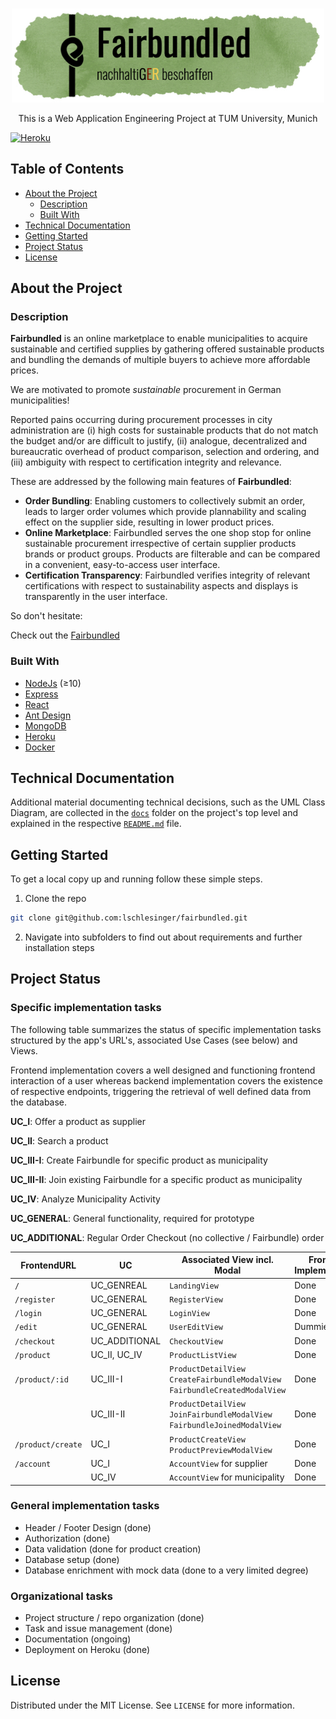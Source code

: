 <!-- PROJECT LOGO -->
<br />

<p align="center">
  <a href="https://github.com/lschlesinger/fairbundled">
    <img src="frontend/src/assets/logo.png" alt="Logo" width="500">
  </a>

  <p align="center">
    This is a Web Application Engineering Project at TUM University, Munich
    <br />
  </p>
</p>

[![Heroku](https://heroku-badge.herokuapp.com/?app=fairbundled&style=flat&svg=1)](https://fairbundled.herokuapp.com/)


<!-- TABLE OF CONTENTS -->

## Table of Contents

* [About the Project](#about-the-project)
  * [Description](#description)
  * [Built With](#built-with)
* [Technical Documentation](#technical-documentation)
* [Getting Started](#getting-started)
* [Project Status](#project-status)
* [License](#license)

<!-- ABOUT THE PROJECT -->

## About the Project

### Description

**Fairbundled** is an online marketplace to enable municipalities to acquire sustainable and certified supplies by gathering offered sustainable products and bundling the demands of multiple buyers to achieve more affordable prices.

We are motivated to promote *sustainable* procurement in German municipalities!

Reported pains occurring during procurement processes in city administration are (i) high costs for sustainable products that do not match the budget and/or are difficult to justify, (ii) analogue, decentralized and bureaucratic overhead of product comparison, selection and ordering, and (iii) ambiguity with respect to certification integrity and relevance.

These are addressed by the following main features of **Fairbundled**:

- **Order Bundling**: Enabling customers to collectively submit an order, leads to larger order volumes which provide plannability and scaling effect on the supplier side, resulting in lower product prices.
- **Online Marketplace**: Fairbundled serves the one shop stop for online sustainable procurement irrespective of certain supplier products brands or product groups. Products are filterable and can be compared in a convenient, easy-to-access user interface.
- **Certification Transparency**: Fairbundled verifies integrity of relevant certifications with respect to sustainability aspects and displays is transparently in the user interface.

So don't hesitate:

Check out the [Fairbundled](https://fairbundled.herokuapp.com/)


### Built With

* [NodeJs](https://nodejs.org/en/) (≥10)
* [Express](https://expressjs.com/)
* [React](https://reactjs.org/)
* [Ant Design](https://ant.design/docs/react/introduce)
* [MongoDB](https://www.mongodb.com/de)
* [Heroku](https://www.heroku.com/)
* [Docker](https://www.docker.com/)


<!-- TECHNICAL DOCUMENTATION -->

## Technical Documentation

Additional material documenting technical decisions, such as the UML Class Diagram, are collected in the [`docs`](./docs) folder on the project's top level and explained in the respective [`README.md`](./docs/README.md) file.

<!-- GETTING STARTED -->

## Getting Started

To get a local copy up and running follow these simple steps.

1. Clone the repo

```sh
git clone git@github.com:lschlesinger/fairbundled.git
```

2. Navigate into subfolders to find out about requirements and further installation steps

<!-- PROJECT STATUS -->

## Project Status

### Specific implementation tasks

The following table summarizes the status of specific implementation tasks structured by the app's URL's, associated Use Cases (see below) and Views.

Frontend implementation covers a well designed and functioning frontend interaction of a user whereas backend implementation covers the existence of respective endpoints, triggering the retrieval of well defined data from the database.

**UC_I**: Offer a product as supplier

**UC_II**: Search a product

**UC_III-I**: Create Fairbundle for specific product as municipality

**UC_III-II**: Join existing Fairbundle for a specific product as municipality

 **UC_IV**: Analyze Municipality Activity

**UC_GENERAL**: General functionality, required for prototype

**UC_ADDITIONAL**: Regular Order Checkout (no collective / Fairbundle) order

| FrontendURL       | UC           | Associated View incl. Modal                                  | Frontend Implementation | Backend Implementation |
| ----------------- | ------------ | ------------------------------------------------------------ | ----------------------- | -------------------- |
| `/`               | UC_GENREAL        | `LandingView`                                                | Done       | Done       |
| `/register`       | UC_GENERAL   | `RegisterView`                                               | Done                    | Done                 |
| `/login`          | UC_GENERAL   | `LoginView`                                                  | Done                    | Done                 |
| `/edit`          | UC_GENERAL   | `UserEditView`                                                  | Dummie                    | Dummie                    |
| `/checkout`          | UC_ADDITIONAL   | `CheckoutView`                                                  | Done                    | Done                 |
| `/product`        | UC_II, UC_IV | `ProductListView`                                            | Done                    | Done                 |
| `/product/:id`     | UC_III-I       | `ProductDetailView`  `CreateFairbundleModalView` ` FairbundleCreatedModalView` | Done       | Done                 |
|                   | UC_III-II        | `ProductDetailView`  `JoinFairbundleModalView`  `FairbundleJoinedModalView` | Done      | Done                 |
| `/product/create` | UC_I         | `ProductCreateView`  `ProductPreviewModalView`                | Done              | Done                 |
| `/account`        | UC_I         | `AccountView` for supplier                                   | Done          |  Done       |
|                   | UC_IV   | `AccountView` for municipality                               | Done                 | Done              |


### General implementation tasks

- Header / Footer Design (done)
- Authorization (done)
- Data validation (done for product creation)
- Database setup (done)
- Database enrichment with mock data (done to a very limited degree)

### Organizational tasks

- Project structure / repo organization (done)
- Task and issue management (done)
- Documentation (ongoing)
- Deployment on Heroku (done)


<!-- LICENSE -->

## License

Distributed under the MIT License. See `LICENSE` for more information.

